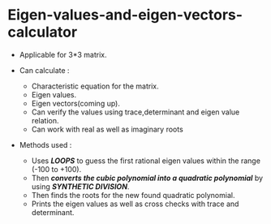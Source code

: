 # Eigen-values-and-eigen-vectors-calculator

- Applicable for 3*3 matrix.

- Can calculate :

  - Characteristic equation for the matrix.
  - Eigen values.
  - Eigen vectors(coming up).
  - Can verify the values using trace,determinant and eigen value relation.
  - Can work with real as well as imaginary roots 

- Methods used :

  - Uses ***LOOPS*** to guess the first rational eigen values within the range (-100 to +100).
  - Then ***converts the cubic polynomial into a quadratic polynomial*** by using ***SYNTHETIC DIVISION***.
  - Then finds the roots for the new found quadratic polynomial.
  - Prints the eigen values as well as cross checks with trace and determinant.
